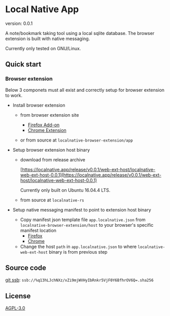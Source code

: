 # Local Native App
version: 0.0.1

A note/bookmark taking tool using a local sqlite database. The browser extension is built with native messaging.

Currently only tested on GNU/Linux.


## Quick start

### Browser extension

Below 3 componets must all exist and correctly setup for browser extension to work.

- Install browser extension

  - from browser extension site
    - [Firefox Add-on](https://addons.mozilla.org/addon/localnative/)
    - [Chrome Extension](https://chrome.google.com/webstore/detail/local-native/oclkmkeameccmgnajgogjlhdjeaconnb)

  - or from source at `localnative-browser-extension/app`

- Setup browser extension host binary
    - download from release archive

        [https://localnative.app/release/v0.0.1/web-ext-host/localnative-web-ext-host-0.0.1](https://localnative.app/release/v0.0.1/web-ext-host/localnative-web-ext-host-0.0.1)

        Currently only built on Ubuntu 16.04.4 LTS.
    - from source at `localnative-rs`

- Setup native messaging manifest to point to extension host binary

    - Copy manifest json template file `app.localnative.json` from `localnative-browser-extension/host` to your browser's specific manifest location
        - [Firefox](https://developer.mozilla.org/en-US/Add-ons/WebExtensions/Native_manifests#Manifest_location)
        - [Chrome](https://developer.chrome.com/extensions/nativeMessaging#native-messaging-host-location)
    - Change the host `path` in `app.localnative.json` to where `localnative-web-ext-host` binary is from previous step

## Source code
[git ssb](http://localhost:7718/%q13hLJchNXz/xZi9mjWVHyIbRnkr5VjF0Y6BfhrOV6Q=.sha256): `ssb://%q13hLJchNXz/xZi9mjWVHyIbRnkr5VjF0Y6BfhrOV6Q=.sha256`

## License
[AGPL-3.0](https://www.gnu.org/licenses/agpl-3.0.en.html)
